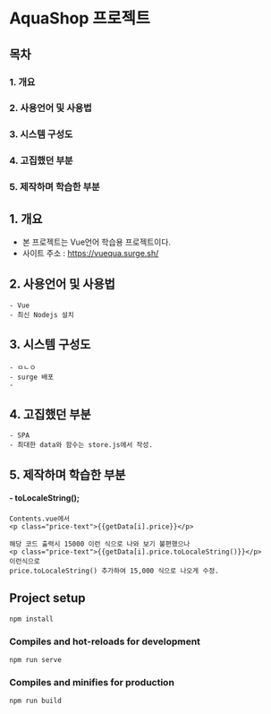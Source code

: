 # AquaShop 프로젝트



## 목차 
### 1. 개요
### 2. 사용언어 및 사용법
### 3. 시스템 구성도
### 4. 고집했던 부분
### 5. 제작하며 학습한 부분

## 1. 개요 
 - 본 프로젝트는 Vue언어 학습용 프로젝트이다.
 - 사이트 주소 : https://vuequa.surge.sh/
 
## 2. 사용언어 및 사용법
    - Vue
    - 최신 Nodejs 설치

## 3. 시스템 구성도
    - ㅁㄴㅇ
    - surge 배포
    - 

## 4. 고집했던 부분
    - SPA 
    - 최대한 data와 함수는 store.js에서 작성.

## 5. 제작하며 학습한 부분

#### - toLocaleString();
    Contents.vue에서 
    <p class="price-text">{{getData[i].price}}</p>

    해당 코드 출력시 15000 이런 식으로 나와 보기 불편했으나
    <p class="price-text">{{getData[i].price.toLocaleString()}}</p>
    이런식으로
    price.toLocaleString() 추가하여 15,000 식으로 나오게 수정.


## Project setup
```
npm install
```

### Compiles and hot-reloads for development
```
npm run serve
```

### Compiles and minifies for production
```
npm run build
```
